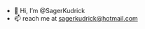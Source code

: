 - 👋 Hi, I’m @SagerKudrick
- 📫 reach me at sagerkudrick@hotmail.com

<!---
SagerKudrick/SagerKudrick is a ✨ special ✨ repository because its `README.md` (this file) appears on your GitHub profile.
You can click the Preview link to take a look at your changes.
--->
